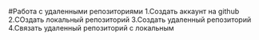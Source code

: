 ﻿#Работа  с удаленными репозиториями
1.Создать аккаунт на github
2.СОздать локальный  репозиторий
3.Создать удаленный репозиторий
4.Связать удаленный репозиторий с локальным
